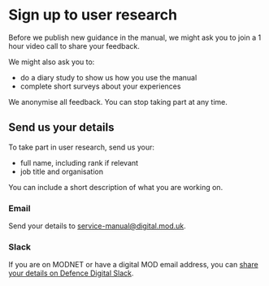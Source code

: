# Sign up to user research

Before we publish new guidance in the manual, we might ask you to join a 1 hour video call to share your feedback. 

We might also ask you to:

- do a diary study to show us how you use the manual
- complete short surveys about your experiences

We anonymise all feedback. You can stop taking part at any time. 

## Send us your details

To take part in user research, send us your:

- full name, including rank if relevant
- job title and organisation

You can include a short description of what you are working on.

### Email

Send your details to [service-manual@digital.mod.uk](mailto:service-manual@digital.mod.uk).

### Slack

If you are on MODNET or have a digital MOD email address, you can [share your details on Defence Digital Slack](https://defencedigital.slack.com/archives/C03L6486PBN).
